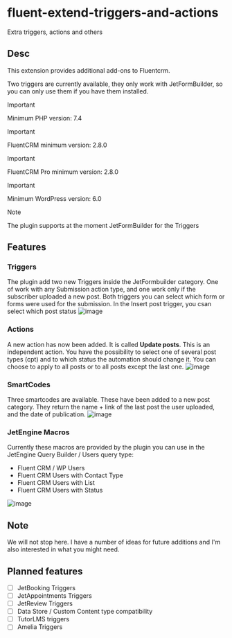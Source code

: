 # fluent-extend-triggers-and-actions
Extra triggers, actions and others 

## Desc

This extension provides additional add-ons to Fluentcrm.

Two triggers are currently available, they only work with JetFormBuilder, so you can only use them if you have them installed.

> [!IMPORTANT]
> Minimum PHP version: 7.4

> [!IMPORTANT]
> FluentCRM minimum version: 2.8.0

> [!IMPORTANT]
> FluentCRM Pro minimum version: 2.8.0

> [!IMPORTANT]
> Minimum WordPress version: 6.0

> [!Note]
> The plugin supports at the moment JetFormBuilder for the Triggers


## Features

### Triggers

The plugin add two new Triggers inside the JetFormbuilder category. One of work with any Submission action type, and one work only if the subscriber uploaded a new post. Both triggers you can select which form or forms were used for the submission.
In the Insert post trigger, you csan select which post status
![image](https://github.com/Lonsdale201/fluent-extend-triggers-and-actions/assets/23199033/0ecbdbf5-d880-4f6c-baf8-f1326a7ef8fa)

### Actions

A new action has now been added. It is called **Update posts**. This is an independent action. You have the possibility to select one of several post types (cpt) and to which status the automation should change it. You can choose to apply to all posts or to all posts except the last one.
![image](https://github.com/Lonsdale201/fluent-extend-triggers-and-actions/assets/23199033/9d18cad1-94a4-4686-9560-20934daa4b28)

### SmartCodes

Three smartcodes are available. These have been added to a new post category. They return the name + link of the last post the user uploaded,
and the date of publication.
![image](https://github.com/Lonsdale201/fluent-extend-triggers-and-actions/assets/23199033/34516af2-482e-4fbb-8975-52daadf599ed)

### JetEngine Macros

Currently these macros are provided by the plugin you can use in the JetEngine Query Builder / Users query type:

* Fluent CRM / WP Users
* Fluent CRM Users with Contact Type
* Fluent CRM Users with List
* Fluent CRM Users with Status

![image](https://github.com/Lonsdale201/fluent-extend-triggers-and-actions/assets/23199033/9b39ee82-e0cd-4fed-b267-2eeb7c02e4d1)


## Note
We will not stop here. I have a number of ideas for future additions and I'm also interested in what you might need.

## Planned features

- [ ] JetBooking Triggers
- [ ] JetAppointments Triggers 
- [ ] JetReview Triggers
- [ ] Data Store / Custom Content type compatibility
- [ ] TutorLMS triggers
- [ ] Amelia Triggers
